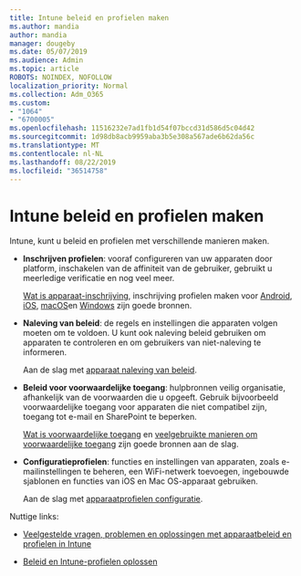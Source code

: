 ```yaml
---
title: Intune beleid en profielen maken
ms.author: mandia
author: mandia
manager: dougeby
ms.date: 05/07/2019
ms.audience: Admin
ms.topic: article
ROBOTS: NOINDEX, NOFOLLOW
localization_priority: Normal
ms.collection: Adm_O365
ms.custom:
- "1064"
- "6700005"
ms.openlocfilehash: 11516232e7ad1fb1d54f07bccd31d586d5c04d42
ms.sourcegitcommit: 1d98db8acb9959aba3b5e308a567ade6b62da56c
ms.translationtype: MT
ms.contentlocale: nl-NL
ms.lasthandoff: 08/22/2019
ms.locfileid: "36514758"
---
```

# <a name="creating-intune-policy-and-profiles"></a>Intune beleid en profielen maken

Intune, kunt u beleid en profielen met verschillende manieren maken.

- **Inschrijven profielen**: vooraf configureren van uw apparaten door platform, inschakelen van de affiniteit van de gebruiker, gebruikt u meerledige verificatie en nog veel meer.

  [Wat is apparaat-inschrijving](https://docs.microsoft.com/intune/device-enrollment), inschrijving profielen maken voor [Android](https://docs.microsoft.com/intune/android-enroll), [iOS](https://docs.microsoft.com/intune/ios-enroll), [macOS](https://docs.microsoft.com/intune/macos-enroll)en [Windows](https://docs.microsoft.com/intune/windows-enrollment-methods) zijn goede bronnen.

- **Naleving van beleid**: de regels en instellingen die apparaten volgen moeten om te voldoen. U kunt ook naleving beleid gebruiken om apparaten te controleren en om gebruikers van niet-naleving te informeren.

  Aan de slag met [apparaat naleving van beleid](https://docs.microsoft.com/intune/device-compliance-get-started).
- **Beleid voor voorwaardelijke toegang**: hulpbronnen veilig organisatie, afhankelijk van de voorwaarden die u opgeeft. Gebruik bijvoorbeeld voorwaardelijke toegang voor apparaten die niet compatibel zijn, toegang tot e-mail en SharePoint te beperken.

  [Wat is voorwaardelijke toegang](https://docs.microsoft.com/intune/conditional-access) en [veelgebruikte manieren om voorwaardelijke toegang](https://docs.microsoft.com/intune/conditional-access-intune-common-ways-use) zijn goede bronnen aan de slag.

- **Configuratieprofielen**: functies en instellingen van apparaten, zoals e-mailinstellingen te beheren, een WiFi-netwerk toevoegen, ingebouwde sjablonen en functies van iOS en Mac OS-apparaat gebruiken.

  Aan de slag met [apparaatprofielen configuratie](https://docs.microsoft.com/intune/device-profiles).

Nuttige links:

- [Veelgestelde vragen, problemen en oplossingen met apparaatbeleid en profielen in Intune](https://docs.microsoft.com/intune/device-profile-troubleshoot)

- [Beleid en Intune-profielen oplossen](https://docs.microsoft.com/intune/troubleshoot-policies-in-microsoft-intune)
